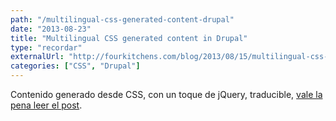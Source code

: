 ```yaml
---
path: "/multilingual-css-generated-content-drupal"
date: "2013-08-23"
title: "Multilingual CSS generated content in Drupal"
type: "recordar"
externalUrl: "http://fourkitchens.com/blog/2013/08/15/multilingual-css-generated-content-drupal"
categories: ["CSS", "Drupal"]
---
```


Contenido generado desde CSS, con un toque de jQuery, traducible, [vale la pena leer el post](http://fourkitchens.com/blog/2013/08/15/multilingual-css-generated-content-drupal).